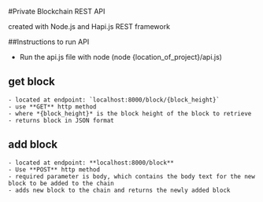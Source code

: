 #Private Blockchain REST API

created with Node.js and Hapi.js REST framework

##Instructions to run API

- Run the api.js file with node (node {location_of_project}/api.js)


## get block 
    - located at endpoint: `localhost:8000/block/{block_height}`
    - use **GET** http method
    - where *{block_height}* is the block height of the block to retrieve
    - returns block in JSON format

## add block
    - located at endpoint: **localhost:8000/block**
    - Use **POST** http method
    - required parameter is body, which contains the body text for the new block to be added to the chain
    - adds new block to the chain and returns the newly added block
